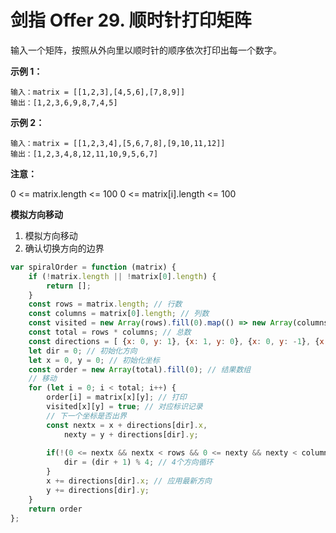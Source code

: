# 剑指 Offer 29. 顺时针打印矩阵

输入一个矩阵，按照从外向里以顺时针的顺序依次打印出每一个数字。


**示例 1：**

```
输入：matrix = [[1,2,3],[4,5,6],[7,8,9]]
输出：[1,2,3,6,9,8,7,4,5]
```

**示例 2：**

```
输入：matrix = [[1,2,3,4],[5,6,7,8],[9,10,11,12]]
输出：[1,2,3,4,8,12,11,10,9,5,6,7]
```

**注意：**

0 <= matrix.length <= 100
0 <= matrix[i].length <= 100

**模拟方向移动**

1. 模拟方向移动
2. 确认切换方向的边界

```js
var spiralOrder = function (matrix) {
    if (!matrix.length || !matrix[0].length) {
        return [];
    }
    const rows = matrix.length; // 行数
    const columns = matrix[0].length; // 列数
    const visited = new Array(rows).fill(0).map(() => new Array(columns).fill(false)); // 复制一个相同空间的数组存储访问记录
    const total = rows * columns; // 总数
    const directions = [ {x: 0, y: 1}, {x: 1, y: 0}, {x: 0, y: -1}, {x: -1, y: 0}]; // 左->下->右->上
    let dir = 0; // 初始化方向
    let x = 0, y = 0; // 初始化坐标
    const order = new Array(total).fill(0); // 结果数组
    // 移动
    for (let i = 0; i < total; i++) { 
        order[i] = matrix[x][y]; // 打印
        visited[x][y] = true; // 对应标识记录
        // 下一个坐标是否出界
        const nextx = x + directions[dir].x, 
            nexty = y + directions[dir].y;
            
        if(!(0 <= nextx && nextx < rows && 0 <= nexty && nexty < columns && !visited[nextx][nexty])){
            dir = (dir + 1) % 4; // 4个方向循环
        }
        x += directions[dir].x; // 应用最新方向
        y += directions[dir].y;
    }
    return order
};
```
 
 <comment-comment/> 
 